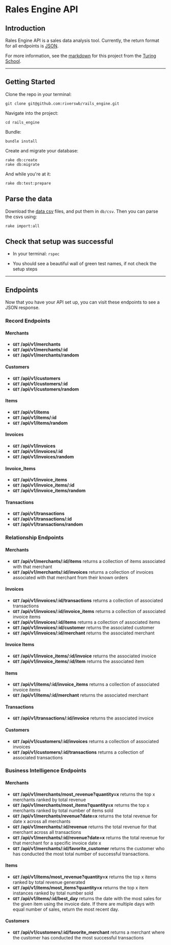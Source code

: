 # Rales Engine API

## Introduction

Rales Engine API is a sales data analysis tool. Currently, the return format for all endpoints is [JSON](http://json.org/).

For more information, see the [markdown](http://backend.turing.io/module3/projects/rails_engine) for this project from the [Turing School](https://www.turing.io/).

***

## Getting Started

Clone the repo in your terminal:
```
git clone git@github.com:riverswb/rails_engine.git
```

Navigate into the project:
```
cd rails_engine
```

Bundle:
```
bundle install
```

Create and migrate your database:
```
rake db:create
rake db:migrate
```
And while you're at it:
```
rake db:test:prepare
```

## Parse the data
Download the [data csv](https://github.com/turingschool-examples/sales_engine/tree/master/data) files, and put them in `db/csv`. Then you can parse the csvs using:
```
rake import:all
```

## Check that setup was successful

* In your terminal: ``` rspec ```

* You should see a beautiful wall of green test names, if not check the setup steps

***

## Endpoints
Now that you have your API set up, you can visit these endpoints to see a JSON response.

### Record Endpoints

#### Merchants
- **<code>GET</code> /api/v1/merchants**
- **<code>GET</code> /api/v1/merchants/:id**
- **<code>GET</code> /api/v1/merchants/random**

#### Customers
- **<code>GET</code> /api/v1/customers**
- **<code>GET</code> /api/v1/customers/:id**
- **<code>GET</code> /api/v1/customers/random**

#### Items
- **<code>GET</code> /api/v1/items**
- **<code>GET</code> /api/v1/items/:id**
- **<code>GET</code> /api/v1/items/random**

#### Invoices
- **<code>GET</code> /api/v1/invoices**
- **<code>GET</code> /api/v1/invoices/:id**
- **<code>GET</code> /api/v1/invoices/random**

#### Invoice_Items
- **<code>GET</code> /api/v1/invoice_items**
- **<code>GET</code> /api/v1/invoice_items/:id**
- **<code>GET</code> /api/v1/invoice_items/random**

#### Transactions
- **<code>GET</code> /api/v1/transactions**
- **<code>GET</code> /api/v1/transactions/:id**
- **<code>GET</code> /api/v1/transactions/random**

### Relationship Endpoints

#### Merchants

- **<code>GET</code> /api/v1/merchants/:id/items** returns a collection of items associated with that merchant
- **<code>GET</code> /api/v1/merchants/:id/invoices** returns a collection of invoices associated with that merchant from their known orders

#### Invoices

- **<code>GET</code> /api/v1/invoices/:id/transactions** returns a collection of associated transactions
- **<code>GET</code> /api/v1/invoices/:id/invoice_items** returns a collection of associated invoice items
- **<code>GET</code> /api/v1/invoices/:id/items** returns a collection of associated items
- **<code>GET</code> /api/v1/invoices/:id/customer** returns the associated customer
- **<code>GET</code> /api/v1/invoices/:id/merchant** returns the associated merchant

#### Invoice Items

- **<code>GET</code> /api/v1/invoice_items/:id/invoice** returns the associated invoice
- **<code>GET</code> /api/v1/invoice_items/:id/item** returns the associated item

#### Items

- **<code>GET</code> /api/v1/items/:id/invoice_items** returns a collection of associated invoice items
- **<code>GET</code> /api/v1/items/:id/merchant** returns the associated merchant
#### Transactions

- **<code>GET</code> /api/v1/transactions/:id/invoice** returns the associated invoice

#### Customers

- **<code>GET</code> /api/v1/customers/:id/invoices** returns a collection of associated invoices
- **<code>GET</code> /api/v1/customers/:id/transactions** returns a collection of associated transactions

### Business Intelligence Endpoints

#### Merchants

- **<code>GET</code> /api/v1/merchants/most_revenue?quantity=x** returns the top x merchants ranked by total revenue
- **<code>GET</code> /api/v1/merchants/most_items?quantity=x** returns the top x merchants ranked by total number of items sold
- **<code>GET</code> /api/v1/merchants/revenue?date=x** returns the total revenue for date x across all merchants
- **<code>GET</code>  /api/v1/merchants/:id/revenue** returns the total revenue for that merchant across all transactions
- **<code>GET</code>  /api/v1/merchants/:id/revenue?date=x** returns the total revenue for that merchant for a specific invoice date x
- **<code>GET</code>  /api/v1/merchants/:id/favorite_customer** returns the customer who has conducted the most total number of successful transactions.

#### Items

- **<code>GET</code> /api/v1/items/most_revenue?quantity=x** returns the top x items ranked by total revenue generated
- **<code>GET</code> /api/v1/items/most_items?quantity=x** returns the top x item instances ranked by total number sold
- **<code>GET</code> /api/v1/items/:id/best_day** returns the date with the most sales for the given item using the invoice date. If there are multiple days with equal number of sales, return the most recent day.

#### Customers

- **<code>GET</code> /api/v1/customers/:id/favorite_merchant** returns a merchant where the customer has conducted the most successful transactions

